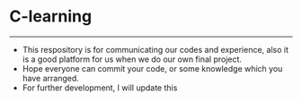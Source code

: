 # C-learning
****
- This respository is for communicating our codes and experience, also it is a good platform for us when we do our own final project.
- Hope everyone can commit your code, or some knowledge which you have arranged.
- For further development, I will update this 
